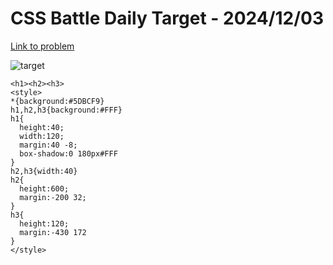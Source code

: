 # CSS Battle Daily Target - 2024/12/03

[Link to problem](https://cssbattle.dev/play/33ihG7mPsk6dWaDq41mz)

![target](https://firebasestorage.googleapis.com/v0/b/cssbattleapp.appspot.com/o/user%2Fe6YbeBahWNPT7VpE2rE2p85byxa2%2Ftargets%2Ftarget_ziT4BAL.png?alt=media)

```
<h1><h2><h3>
<style>
*{background:#5DBCF9}
h1,h2,h3{background:#FFF}
h1{
  height:40;
  width:120;
  margin:40 -8;
  box-shadow:0 180px#FFF
}
h2,h3{width:40}
h2{
  height:600;
  margin:-200 32;
}
h3{
  height:120;
  margin:-430 172
}
</style>
```
